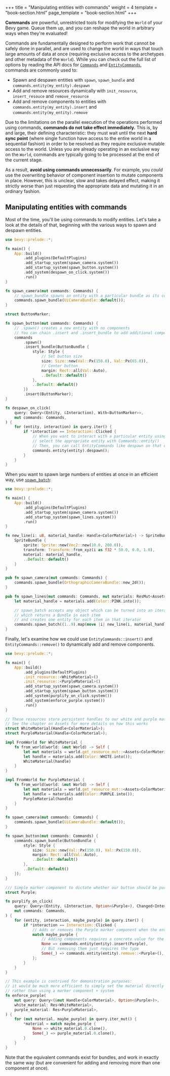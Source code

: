 +++
title = "Manipulating entities with commands"
weight = 4
template = "book-section.html"
page_template = "book-section.html"
+++

**Commands** are powerful, unrestricted tools for modifying the `World` of your Bevy game.
Queue them up, and you can reshape the world in arbitrary ways when they're evaluated!

Commands are fundamentally designed to perform work that cannot be safely done in parallel, and are used to change the world in ways that touch large amounts of data at once (requiring exclusive access to the archetypes and other metadata of the `World`).
While you can check out the full list of options by reading the API docs for [`Commands`](https://docs.rs/bevy/0.5.0/bevy/ecs/system/struct.Commands.html) and [`EntityCommands`](https://docs.rs/bevy/0.5.0/bevy/ecs/system/struct.EntityCommands.html), commands are commonly used to:

- Spawn and despawn entities with `spawn`, `spawn_bundle` and `commands.entity(my_entity).despawn`
- Add and remove resources dynamically with `init_resource`, `insert_resouce` and `remove_resource`
- Add and remove components to entities with `commands.entity(my_entity).insert` and `commands.entity(my_entity).remove`

Due to the limitations on the parallel execution of the operations performed using commands, **commands do not take effect immediately.**
This is, by and large, their defining characteristic: they must wait until the next **hard sync point** (where single function have access to the entire world in a sequential fashion) in order to be resolved as they require exclusive mutable access to the world.
Unless you are already operating in an exclusive way on the `World`, commands are typically going to be processed at the end of the current stage.

As a result, **avoid using commands unnecessarily**.
For example, you *could* use the overwriting behavior of component insertion to mutate components in place.
However, this is unclear, slow and takes delayed effect, making it strictly worse than just requesting the appropriate data and mutating it in an ordinary fashion.

## Manipulating entities with commands

Most of the time, you'll be using commands to modify entities.
Let's take a look at the details of that, beginning with the various ways to spawn and despawn entities.

```rust
use bevy::prelude::*;

fn main() {
    App::build()
        .add_plugins(DefaultPlugins)
        .add_startup_system(spawn_camera.system())
        .add_startup_system(spawn_button.system())
        .add_system(despawn_on_click.system())
        .run()
}

fn spawn_camera(mut commands: Commands) {
    // spawn_bundle spawns an entity with a particular bundle as its components
    commands.spawn_bundle(UiCameraBundle::default());
}

struct ButtonMarker;

fn spawn_button(mut commands: Commands) {
    // .spawn() creates a new entity with no components
    // You can chain .insert and .insert_bundle to add additional components to spawned bundles
    commands
        .spawn()
        .insert_bundle(ButtonBundle {
            style: Style {
                // Set button size
                size: Size::new(Val::Px(150.0), Val::Px(65.0)),
                // Center button
                margin: Rect::all(Val::Auto),
                ..Default::default()
            },
            ..Default::default()
        })
        .insert(ButtonMarker);
}

fn despawn_on_click(
    query: Query<(Entity, &Interaction), With<ButtonMarker>>,
    mut commands: Commands,
) {
    for (entity, interaction) in query.iter() {
        if *interaction == Interaction::Clicked {
            // When you want to interact with a particular entity using commands,
            // select the appropriate entity with Commands::entity()
            // Then, you can call EntityCommands like despawn on that entity
            commands.entity(entity).despawn();
        }
    }
}
```

When you want to spawn large numbers of entities at once in an efficient way, use [`spawn_batch`](https://docs.rs/bevy/latest/bevy/ecs/system/struct.Commands.html#method.spawn_batch):

```rust
use bevy::prelude::*;

fn main() {
    App::build()
        .add_plugins(DefaultPlugins)
        .add_startup_system(spawn_camera.system())
        .add_startup_system(spawn_lines.system())
        .run()
}

fn new_line(i: u8, material_handle: Handle<ColorMaterial>) -> SpriteBundle {
    SpriteBundle {
        sprite: Sprite::new(Vec2::new(10.0, 200.0)),
        transform: Transform::from_xyz(i as f32 * 50.0, 0.0, 1.0),
        material: material_handle,
        ..Default::default()
    }
}

pub fn spawn_camera(mut commands: Commands) {
    commands.spawn_bundle(OrthographicCameraBundle::new_2d());
}

pub fn spawn_lines(mut commands: Commands, mut materials: ResMut<Assets<ColorMaterial>>) {
    let material_handle = materials.add(Color::PINK.into());

    // spawn_batch accepts any object which can be turned into an iterator
    // which returns a Bundle in each item
    // and creates one entity for each item in that iterator
    commands.spawn_batch((1..9).map(move |i| new_line(i, material_handle.clone())));
}
```

Finally, let's examine how we could use `EntityCommands::insert()` and `EntityCommands::remove()` to dynamically add and remove components.

```rust
use bevy::prelude::*;

fn main() {
    App::build()
        .add_plugins(DefaultPlugins)
        .init_resource::<WhiteMaterial>()
        .init_resource::<PurpleMaterial>()
        .add_startup_system(spawn_camera.system())
        .add_startup_system(spawn_button.system())
        .add_system(purplify_on_click.system())
        .add_system(enforce_purple.system())
        .run()
}

// These resources store persistent handles to our white and purple materials
// See the chapter on Assets for more details on how this works
struct WhiteMaterial(Handle<ColorMaterial>);
struct PurpleMaterial(Handle<ColorMaterial>);

impl FromWorld for WhiteMaterial {
    fn from_world(world: &mut World) -> Self {
        let mut materials = world.get_resource_mut::<Assets<ColorMaterial>>().unwrap();
        let handle = materials.add(Color::WHITE.into());
        WhiteMaterial(handle)
    }
}

impl FromWorld for PurpleMaterial {
    fn from_world(world: &mut World) -> Self {
        let mut materials = world.get_resource_mut::<Assets<ColorMaterial>>().unwrap();
        let handle = materials.add(Color::PURPLE.into());
        PurpleMaterial(handle)
    }
}

fn spawn_camera(mut commands: Commands) {
    commands.spawn_bundle(UiCameraBundle::default());
}

fn spawn_button(mut commands: Commands) {
    commands.spawn_bundle(ButtonBundle {
        style: Style {
            size: Size::new(Val::Px(150.0), Val::Px(150.0)),
            margin: Rect::all(Val::Auto),
            ..Default::default()
        },
        ..Default::default()
    });
}

/// Simple marker component to dictate whether our button should be purple or not
struct Purple;

fn purplify_on_click(
    query: Query<(Entity, &Interaction, Option<&Purple>), Changed<Interaction>>,
    mut commands: Commands,
) {
    for (entity, interaction, maybe_purple) in query.iter() {
        if *interaction == Interaction::Clicked {
            // Adds or removes the Purple marker component when the entity is clicked
            match maybe_purple {
                // Adding components requires a concrete value for the new component
                None => commands.entity(entity).insert(Purple),
                // But removing them just requires the type
                Some(_) => commands.entity(entity).remove::<Purple>(),
            };
        }
    }
}

// This example is contrived for demonstration purposes:
// it would be much more efficient to simply set the material directly
// rather than using a marker component + system
fn enforce_purple(
    mut query: Query<(&mut Handle<ColorMaterial>, Option<&Purple>)>,
    white_material: Res<WhiteMaterial>,
    purple_material: Res<PurpleMaterial>,
) {
    for (mut material, maybe_purple) in query.iter_mut() {
        *material = match maybe_purple {
            None => white_material.0.clone(),
            Some(_) => purple_material.0.clone(),
        }
    }
}
```

Note that the equivalent commands exist for bundles, and work in exactly the same way (but are convenient for adding and removing more than one component at once).
